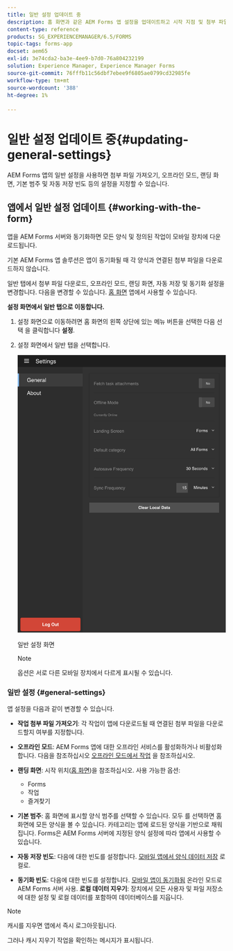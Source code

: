```yaml
---
title: 일반 설정 업데이트 중
description: 홈 화면과 같은 AEM Forms 앱 설정을 업데이트하고 시작 지점 및 첨부 파일 옵션 가져오기
content-type: reference
products: SG_EXPERIENCEMANAGER/6.5/FORMS
topic-tags: forms-app
docset: aem65
exl-id: 3e74cda2-ba3e-4ee9-b7d0-76a804232199
solution: Experience Manager, Experience Manager Forms
source-git-commit: 76fffb11c56dbf7ebee9f6805ae0799cd32985fe
workflow-type: tm+mt
source-wordcount: '388'
ht-degree: 1%

---
```


# 일반 설정 업데이트 중{#updating-general-settings}

AEM Forms 앱의 일반 설정을 사용하면 첨부 파일 가져오기, 오프라인 모드, 랜딩 화면, 기본 범주 및 자동 저장 빈도 등의 설정을 지정할 수 있습니다.

## 앱에서 일반 설정 업데이트 {#working-with-the-form}

앱을 AEM Forms 서버와 동기화하면 모든 양식 및 정의된 작업이 모바일 장치에 다운로드됩니다.

기본 AEM Forms 앱 솔루션은 앱이 동기화될 때 각 양식과 연결된 첨부 파일을 다운로드하지 않습니다.

일반 탭에서 첨부 파일 다운로드, 오프라인 모드, 랜딩 화면, 자동 저장 및 동기화 설정을 변경합니다. 다음을 변경할 수 있습니다. [홈 화면](../../forms/using/home-screen.md) 앱에서 사용할 수 있습니다.

**설정 화면에서 일반 탭으로 이동합니다.**

1. 설정 화면으로 이동하려면 홈 화면의 왼쪽 상단에 있는 메뉴 버튼을 선택한 다음 선택 을 클릭합니다 **설정**.
1. 설정 화면에서 일반 탭을 선택합니다.

   ![AEM Forms 앱의 일반 설정](assets/gen-settings-1.png)

   일반 설정 화면

   >[!NOTE]
   >
   >옵션은 서로 다른 모바일 장치에서 다르게 표시될 수 있습니다.

### 일반 설정 {#general-settings}

앱 설정을 다음과 같이 변경할 수 있습니다.

* **작업 첨부 파일 가져오기**: 각 작업이 앱에 다운로드될 때 연결된 첨부 파일을 다운로드할지 여부를 지정합니다.
* **오프라인 모드**: AEM Forms 앱에 대한 오프라인 서비스를 활성화하거나 비활성화합니다. 다음을 참조하십시오 [오프라인 모드에서 작업](/help/forms/using/work-offline-mode.md) 을 참조하십시오.
* **랜딩 화면**: 시작 위치([홈 화면](../../forms/using/home-screen.md))을 참조하십시오.
사용 가능한 옵션:

   * Forms
   * 작업
   * 즐겨찾기

* **기본 범주**: 홈 화면에 표시할 양식 범주를 선택할 수 있습니다. 모두 를 선택하면 홈 화면에 모든 양식을 볼 수 있습니다. 카테고리는 앱에 로드된 양식을 기반으로 채워집니다. Forms은 AEM Forms 서버에 지정된 양식 설정에 따라 앱에서 사용할 수 있습니다.

* **자동 저장 빈도**: 다음에 대한 빈도를 설정합니다. [모바일 앱에서 양식 데이터 저장](../../forms/using/autosave-data-app.md) 로컬로.
* **동기화 빈도**: 다음에 대한 빈도를 설정합니다. [모바일 앱이 동기화됨](../../forms/using/sync-app.md) 온라인 모드로 AEM Forms 서버 사용.
  **로컬 데이터 지우기**: 장치에서 모든 사용자 및 파일 저장소에 대한 설정 및 로컬 데이터를 포함하여 데이터베이스를 지웁니다.

>[!NOTE]
>
>캐시를 지우면 앱에서 즉시 로그아웃됩니다.
>
>그러나 캐시 지우기 작업을 확인하는 메시지가 표시됩니다.
